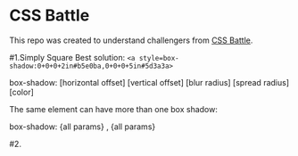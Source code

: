 ﻿# CSS Battle
This repo was created to understand challengers from [CSS Battle](https://cssbattle.dev/). 

#1.Simply Square
Best solution:
`
<a style=box-shadow:0+0+0+2in#b5e0ba,0+0+0+5in#5d3a3a>
`

box-shadow: [horizontal offset] [vertical offset] [blur radius] [spread radius] [color]

The same element can have more than one box shadow:

box-shadow: {all params} , {all params}

#2.
